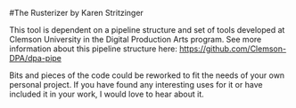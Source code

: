 #The Rusterizer
by Karen Stritzinger

This tool is dependent on a pipeline structure and set of tools developed at Clemson University in the Digital Production Arts program. See more information about this pipeline structure here: https://github.com/Clemson-DPA/dpa-pipe

Bits and pieces of the code could be reworked to fit the needs of your own personal project. If you have found any interesting uses for it or have included it in your work, I would love to hear about it. 
